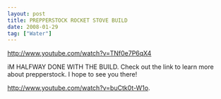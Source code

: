 ```yaml
---
layout: post
title: PREPPERSTOCK ROCKET STOVE BUILD
date: 2008-01-29
tag: ["Water"]
---
```


http://www.youtube.com/watch?v=TNf0e7P6qX4  

iM HALFWAY DONE WITH THE BUILD. Check out the link to learn more about prepperstock. I hope to see you there! 

http://www.youtube.com/watch?v=buCtk0t-W1o.
